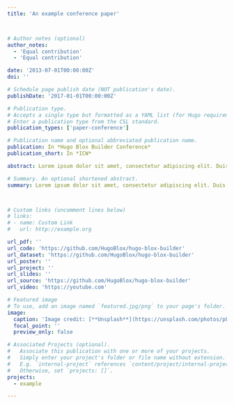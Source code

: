 ```yaml
---
title: 'An example conference paper'



# Author notes (optional)
author_notes:
  - 'Equal contribution'
  - 'Equal contribution'

date: '2013-07-01T00:00:00Z'
doi: ''

# Schedule page publish date (NOT publication's date).
publishDate: '2017-01-01T00:00:00Z'

# Publication type.
# Accepts a single type but formatted as a YAML list (for Hugo requirements).
# Enter a publication type from the CSL standard.
publication_types: ['paper-conference']

# Publication name and optional abbreviated publication name.
publication: In *Hugo Blox Builder Conference*
publication_short: In *ICW*

abstract: Lorem ipsum dolor sit amet, consectetur adipiscing elit. Duis posuere tellus ac convallis placerat. Proin tincidunt magna sed ex sollicitudin condimentum. Sed ac faucibus dolor, scelerisque sollicitudin nisi. Cras purus urna, suscipit quis sapien eu, pulvinar tempor diam. Quisque risus orci, mollis id ante sit amet, gravida egestas nisl. Sed ac tempus magna. Proin in dui enim. Donec condimentum, sem id dapibus fringilla, tellus enim condimentum arcu, nec volutpat est felis vel metus. Vestibulum sit amet erat at nulla eleifend gravida.

# Summary. An optional shortened abstract.
summary: Lorem ipsum dolor sit amet, consectetur adipiscing elit. Duis posuere tellus ac convallis placerat. Proin tincidunt magna sed ex sollicitudin condimentum.



# Custom links (uncomment lines below)
# links:
# - name: Custom Link
#   url: http://example.org

url_pdf: ''
url_code: 'https://github.com/HugoBlox/hugo-blox-builder'
url_dataset: 'https://github.com/HugoBlox/hugo-blox-builder'
url_poster: ''
url_project: ''
url_slides: ''
url_source: 'https://github.com/HugoBlox/hugo-blox-builder'
url_video: 'https://youtube.com'

# Featured image
# To use, add an image named `featured.jpg/png` to your page's folder.
image:
  caption: 'Image credit: [**Unsplash**](https://unsplash.com/photos/pLCdAaMFLTE)'
  focal_point: ''
  preview_only: false

# Associated Projects (optional).
#   Associate this publication with one or more of your projects.
#   Simply enter your project's folder or file name without extension.
#   E.g. `internal-project` references `content/project/internal-project/index.md`.
#   Otherwise, set `projects: []`.
projects:
  - example

---
```

